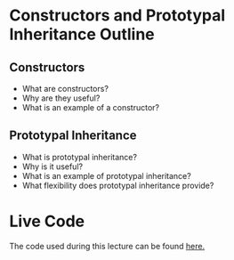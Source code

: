 # Constructors and Prototypal Inheritance Outline
## Constructors
* What are constructors?
* Why are they useful?
* What is an example of a constructor?

## Prototypal Inheritance
* What is prototypal inheritance?
* Why is it useful?
* What is an example of prototypal inheritance?
* What flexibility does prototypal inheritance provide?

# Live Code
The code used during this lecture can be found [here.](https://codepen.io/collection/nZKGbv/)
